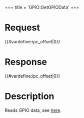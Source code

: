 +++
title = 'GPIO:GetGPIOData'
+++

# Request

{{#vardefine:ipc_offset\|0}}

# Response

{{#vardefine:ipc_offset\|0}}

# Description

Reads GPIO data, see [here](GPIO_Services "wikilink").
